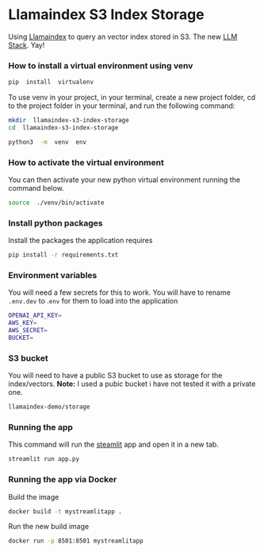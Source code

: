 # Llamaindex S3 Index Storage

  

Using [Llamaindex](https://www.llamaindex.ai/) to query an vector index stored in S3. The new [LLM Stack](https://a16z.com/2023/06/20/emerging-architectures-for-llm-applications/). Yay!

  
### How to install a virtual environment using venv

```bash
pip  install  virtualenv
```
To use venv in your project, in your terminal, create a new project folder, cd to the project folder in your terminal, and run the following command:
```bash
mkdir  llamaindex-s3-index-storage
cd  llamaindex-s3-index-storage

python3  -m  venv  env
```

### How to activate the virtual environment

You can then activate your new python virtual environment running the command below.
```bash
source  ./venv/bin/activate
```

### Install python packages

Install the packages the application requires 
```bash
pip install -r requirements.txt
```
### Environment variables
You will need a few secrets for this to work. You will have to rename `.env.dev` to .`env` for them to load into the application
```bash
OPENAI_API_KEY=
AWS_KEY=
AWS_SECRET=
BUCKET=
```
### S3 bucket
You will need to have a public S3 bucket to use as storage for the index/vectors. 
**Note:** I used a pubic bucket i have not tested it with a private one. 
```bash
llamaindex-demo/storage
```

### Running the app
This command will run the [steamlit](https://streamlit.io/) app and open it in a new tab.
```bash
streamlit run app.py
```
### Running the app via Docker
Build the image
```bash
docker build -t mystreamlitapp .
```
Run the new build image
```bash
docker run -p 8501:8501 mystreamlitapp
```
